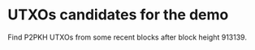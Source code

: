 # UTXOs candidates for the demo

Find P2PKH UTXOs from some recent blocks after block height 913139.

